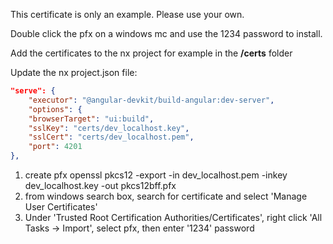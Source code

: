 This certificate is only an example. Please use your own.

Double click the pfx on a windows mc and use the 1234 password to install. 

Add the certificates to the nx project for example in the **/certs** folder

Update the nx project.json file:

```json
"serve": {
    "executor": "@angular-devkit/build-angular:dev-server",
    "options": {
    "browserTarget": "ui:build",
    "sslKey": "certs/dev_localhost.key",
    "sslCert": "certs/dev_localhost.pem",
    "port": 4201
},
```
1. create pfx 
openssl pkcs12 -export -in dev_localhost.pem -inkey dev_localhost.key -out pkcs12bff.pfx
2. from windows search box, search for certificate and select 'Manage User Certificates'
3. Under 'Trusted Root Certification Authorities/Certificates', right click 'All Tasks -> Import', select pfx, then enter '1234' password

